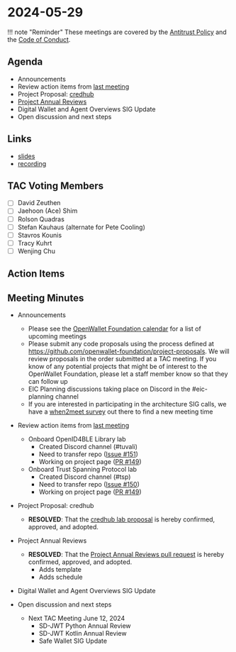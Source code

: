 # 2024-05-29

!!! note "Reminder"
    These meetings are covered by the [Antitrust Policy](../../governance/antitrust.md) and the [Code of Conduct](../../governance/code-of-conduct.md).

## Agenda
- Announcements
- Review action items from [last meeting](./2024-05-15.md#action-items)
- Project Proposal: [credhub](https://github.com/openwallet-foundation/project-proposals/pull/36)
- [Project Annual Reviews](https://github.com/openwallet-foundation/tac/pull/145)
- Digital Wallet and Agent Overviews SIG Update
- Open discussion and next steps

## Links
- [slides](https://docs.google.com/presentation/d/19wu3PVZSK5Ue9R4rxKcr7H2JxgEaCFnpQyBK7itiHaY/edit?usp=sharing)
- [recording]()

## TAC Voting Members

- [ ] David Zeuthen
- [ ] Jaehoon (Ace) Shim
- [ ] Rolson Quadras
- [ ] Stefan Kauhaus (alternate for Pete Cooling)
- [ ] Stavros Kounis
- [ ] Tracy Kuhrt
- [ ] Wenjing Chu

## Action Items

## Meeting Minutes

- Announcements
    - Please see the [OpenWallet Foundation calendar](https://zoom-lfx.platform.linuxfoundation.org/meetings/openwalletfoundation) for a list of upcoming meetings
    - Please submit any code proposals using the process defined at https://github.com/openwallet-foundation/project-proposals. We will review proposals in the order submitted at a TAC meeting. If you know of any potential projects that might be of interest to the OpenWallet Foundation, please let a staff member know so that they can follow up
    - EIC Planning discussions taking place on Discord in the #eic-planning channel
    - If you are interested in participating in the architecture SIG calls, we have a [when2meet survey](https://www.when2meet.com/?25087483-2BcW9) out there to find a new meeting time


- Review action items from [last meeting](./2024-05-15.md#action-items)
    - Onboard OpenID4BLE Library lab
        - Created Discord channel (#tuvali)
        - Need to transfer repo ([Issue #151](https://github.com/openwallet-foundation/tac/issues/151))
        - Working on project page ([PR #149](https://github.com/openwallet-foundation/tac/pull/149))
    - Onboard Trust Spanning Protocol lab
        - Created Discord channel (#tsp)
        - Need to transfer repo ([Issue #150](https://github.com/openwallet-foundation/tac/issues/150))
        - Working on project page ([PR #149](https://github.com/openwallet-foundation/tac/pull/149))

- Project Proposal: credhub
    - **RESOLVED**: That the [credhub lab proposal](https://github.com/openwallet-foundation/project-proposals/pull/36) is hereby confirmed, approved, and adopted.
 
- Project Annual Reviews
    - **RESOLVED**: That the [Project Annual Reviews pull request](https://github.com/openwallet-foundation/tac/pull/145) is hereby confirmed, approved, and adopted.
        - Adds template
        - Adds schedule

- Digital Wallet and Agent Overviews SIG Update

- Open discussion and next steps
    - Next TAC Meeting June 12, 2024
        - SD-JWT Python Annual Review
        - SD-JWT Kotlin Annual Review
        - Safe Wallet SIG Update

